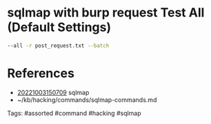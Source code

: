 # sqlmap with burp request Test All (Default Settings)
```bash
--all -r post_request.txt --batch 
```

# References
- [20221003150709](/zet/20221003150709/README.md) sqlmap
- ~/kb/hacking/commands/sqlmap-commands.md

Tags:
    #assorted #command #hacking #sqlmap
